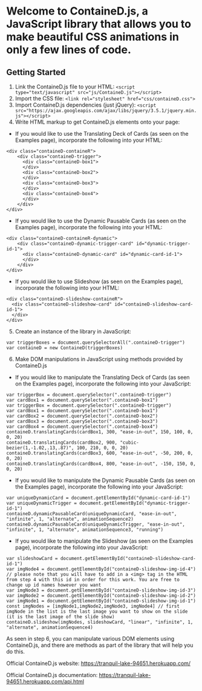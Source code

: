 # Welcome to ContaineD.js, a JavaScript library that allows you to make beautiful CSS animations in only a few lines of code. 
## Getting Started
1. Link the ContaineD.js file to your HTML: ```<script type="text/javascript" src="js/ContaineD.js"></script>```
2. Import the CSS file: ```<link rel="stylesheet" href="css/containeD.css">```
3. Import ContaineD.js dependencies (just jQuery): ```<script src="https://ajax.googleapis.com/ajax/libs/jquery/3.5.1/jquery.min.js"></script>```
4. Write HTML markup to get ContaineD.js elements onto your page:
- If you would like to use the Translating Deck of Cards (as seen on the Examples page), incorporate the following into your HTML:
```
<div class="containeD-containeR">
    <div class="containeD-trigger"> 
      <div class="containeD-box1">
      </div>
      <div class="containeD-box2">
      </div>
      <div class="containeD-box3">
      </div>
      <div class="containeD-box4">
      </div>
    </div>
</div>
```

- If you would like to use the Dynamic Pausable Cards (as seen on the Examples page), incorporate the following into your HTML:
```
<div class="containeD-containeR-dynamic">
    <div class="containeD-dynamic-trigger-card" id="dynamic-trigger-id-1">
      <div class="containeD-dynamic-card" id="dynamic-card-id-1">
      </div>
    </div>
</div>
```

- If you would like to use Slideshow (as seen on the Examples page), incorporate the following into your HTML:
```
<div class="containeD-slideshow-containeR">
  <div class="containeD-slideshow-card" id="containeD-slideshow-card-id-1">
  </div>
</div>
```

5. Create an instance of the library in JavaScript:
```
var triggerBoxes = document.querySelectorAll(".containeD-trigger")
var containeD = new ContaineD(triggerBoxes)
```

6. Make DOM manipulations in JavaScript using methods provided by ContaineD.js

- If you would like to manipulate the Translating Deck of Cards (as seen on the Examples page), incorporate the following into your JavaScript:
```
var triggerBox = document.querySelector(".containeD-trigger")
var cardBox1 = document.querySelector(".containeD-box1")
var triggerBox = document.querySelector(".containeD-trigger")
var cardBox1 = document.querySelector(".containeD-box1")
var cardBox2 = document.querySelector(".containeD-box2")
var cardBox3 = document.querySelector(".containeD-box3")
var cardBox4 = document.querySelector(".containeD-box4")
containeD.translatingCards(cardBox1, 300, "ease-in-out", 150, 100, 0, 0, 20)
containeD.translatingCards(cardBox2, 900, "cubic-bezier(1,-1.02,.13,.87)", 100, 210, 0, 0, 20)
containeD.translatingCards(cardBox3, 600, "ease-in-out", -50, 200, 0, 0, 20)
containeD.translatingCards(cardBox4, 800, "ease-in-out", -150, 150, 0, 0, 20)
```

- If you would like to manipulate the Dynamic Pausable Cards (as seen on the Examples page), incorporate the following into your JavaScript:
```
var uniqueDynamicCard = document.getElementById("dynamic-card-id-1")
var uniqueDynamicTrigger = document.getElementById("dynamic-trigger-id-1")
containeD.dynamicPausableCard(uniqueDynamicCard, "ease-in-out", "infinite", 1, "alternate", animationSequence2)
containeD.dynamicPausableCard(uniqueDynamicTrigger, "ease-in-out", "infinite", 1, "alternate", animationSequence3, "running")
```

- If you would like to manipulate the Slideshow (as seen on the Examples page), incorporate the following into your JavaScript:
```
var slideshowCard = document.getElementById("containeD-slideshow-card-id-1")
var imgNode4 = document.getElementById("containeD-slideshow-img-id-4") // please note that you will have to add in a <img> tag in the HTML from step 4 with this id in order for this work. You are free to change up id names however you want
var imgNode3 = document.getElementById("containeD-slideshow-img-id-3")
var imgNode2 = document.getElementById("containeD-slideshow-img-id-2")
var imgNode1 = document.getElementById("containeD-slideshow-img-id-1")
const imgNodes = [imgNode1,imgNode2,imgNode3, imgNode4] // first imgNode in the list is the last image you want to show on the slide (it is the last image of the slide show)
containeD.slideshow(imgNodes, slideshowCard, "linear", "infinite", 1, "alternate", animationSequence4)
```

As seen in step 6, you can manipulate various DOM elements using ContaineD.js, and there are methods as part of the library that will help you do this.

Official ContaineD.js website: https://tranquil-lake-94651.herokuapp.com/

Official ContaineD.js documentation: https://tranquil-lake-94651.herokuapp.com/api.html













